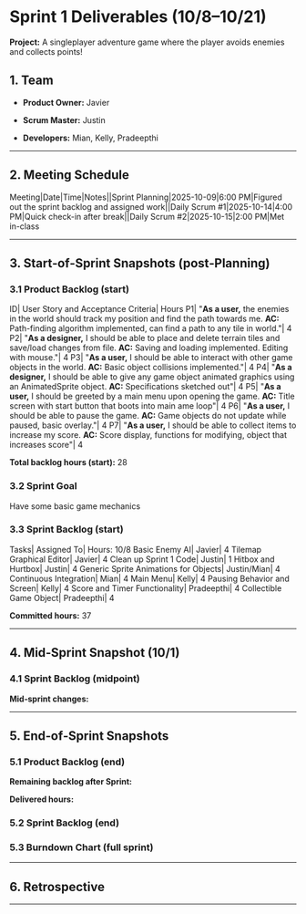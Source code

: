 

# Sprint 1 Deliverables (10/8–10/21)

  

**Project:** A singleplayer adventure game where the player avoids enemies and collects points!


## 1. Team  

-  **Product Owner:** Javier

-  **Scrum Master:** Justin

-  **Developers:** Mian, Kelly, Pradeepthi

---

  

## 2. Meeting Schedule

Meeting|Date|Time|Notes||Sprint Planning|2025-10-09|6:00 PM|Figured out the sprint backlog and assigned work||Daily Scrum #1|2025-10-14|4:00 PM|Quick check-in after break||Daily Scrum #2|2025-10-15|2:00 PM|Met in-class

---

  

## 3. Start‑of‑Sprint Snapshots (post‑Planning)

  

### 3.1 Product Backlog (start)

  
  
ID|	User Story and Acceptance Criteria|	Hours
P1|	"**As a user,** the enemies in the world should track my position and find the path towards me.
**AC:** Path-finding algorithm implemented, can find a path to any tile in world."|	4
P2|	"**As a designer,** I should be able to place and delete terrain tiles and save/load changes from file.
**AC:** Saving and loading implemented. Editing with mouse."|	4
P3|	"**As a user,** I should be able to interact with other game objects in the world.
**AC:** Basic object collisions implemented."|	4
P4|	"**As a designer,** I should be able to give any game object animated graphics using an AnimatedSprite object.
**AC:** Specifications sketched out"|	4
P5|	"**As a user,** I should be greeted by a main menu upon opening the game.
**AC:** Title screen with start button that boots into main ame loop"|	4
P6|	"**As a user,** I should be able to pause the game.
**AC:** Game objects do not update while paused, basic overlay."|	4
P7|	"**As a user,** I should be able to collect items to increase my score.
**AC:** Score display, functions for modifying, object that increases score"|	4

  

**Total backlog hours (start):** 28

  

### 3.2 Sprint Goal

Have some basic game mechanics

  

### 3.3 Sprint Backlog (start)

  

Tasks|	Assigned To|	Hours: 10/8
Basic Enemy AI|	Javier|	4
Tilemap Graphical Editor|	Javier|	4
Clean up Sprint 1 Code|	Justin|	1
Hitbox and Hurtbox|	Justin|	4
Generic Sprite Animations for Objects|	Justin/Mian|	4
Continuous Integration|	Mian|	4
Main Menu|	Kelly|	4
Pausing Behavior and Screen|	Kelly|	4
Score and Timer Functionality|	Pradeepthi|	4
Collectible Game Object|	Pradeepthi|	4

  

**Committed hours:** 37

  

---

  

## 4. Mid‑Sprint Snapshot (10/1)

  

### 4.1 Sprint Backlog (midpoint)


  

**Mid‑sprint changes:**


  

---

## 5. End‑of‑Sprint Snapshots

  

### 5.1 Product Backlog (end)


  

**Remaining backlog after Sprint:** 

**Delivered hours:** 

  

### 5.2 Sprint Backlog (end)

  
  

### 5.3 Burndown Chart (full sprint)


  

---

  

## 6. Retrospective


  

---